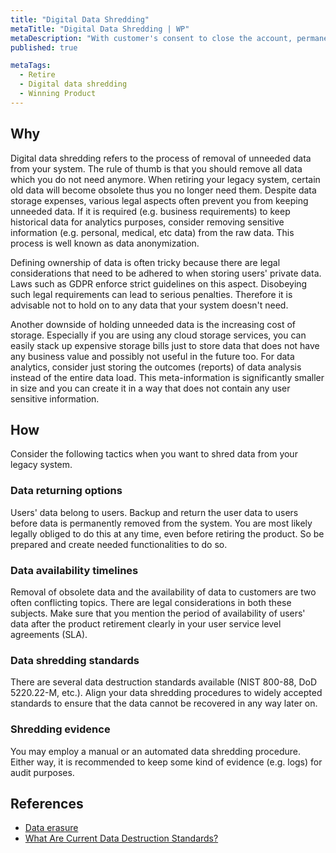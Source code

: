 ```yaml
---
title: "Digital Data Shredding"
metaTitle: "Digital Data Shredding | WP"
metaDescription: "With customer's consent to close the account, permanently delete data and provide a mechanism to export customer's data on request"
published: true

metaTags:
  - Retire
  - Digital data shredding
  - Winning Product 
---
```


## Why
Digital data shredding refers to the process of removal of unneeded data from your system. The rule of thumb is that you should remove all data which you do not need anymore. When retiring your legacy system, certain old data will become obsolete thus you no longer need them. Despite data storage expenses, various legal aspects often prevent you from keeping unneeded data. If it is required (e.g. business requirements) to keep historical data for analytics purposes, consider removing sensitive information (e.g. personal, medical, etc data) from the raw data. This process is well known as data anonymization. 

Defining ownership of data is often tricky because there are legal considerations that need to be adhered to when storing users' private data. Laws such as GDPR enforce strict guidelines on this aspect. Disobeying such legal requirements can lead to serious penalties. Therefore it is advisable not to hold on to any data that your system doesn't need.

Another downside of holding unneeded data is the increasing cost of storage. Especially if you are using any cloud storage services, you can easily stack up expensive storage bills just to store data that does not have any business value and possibly not useful in the future too. For data analytics, consider just storing the outcomes (reports) of data analysis instead of the entire data load. This meta-information is significantly smaller in size and you can create it in a way that does not contain any user sensitive information.


## How
Consider the following tactics when you want to shred data from your legacy system.

### Data returning options
Users' data belong to users. Backup and return the user data to users before data is permanently removed from the system. You are most likely legally obliged to do this at any time, even before retiring the product. So be prepared and create needed functionalities to do so.

### Data availability timelines
Removal of obsolete data and the availability of data to customers are two often conflicting topics. There are legal considerations in both these subjects. Make sure that you mention the period of availability of users' data after the product retirement clearly in your user service level agreements (SLA).

### Data shredding standards
There are several data destruction standards available (NIST 800-88, DoD 5220.22-M, etc.). Align your data shredding procedures to widely accepted standards to ensure that the data cannot be recovered in any way later on.

### Shredding evidence
You may employ a manual or an automated data shredding procedure. Either way, it is recommended to keep some kind of evidence (e.g. logs) for audit purposes.

## References

- [Data erasure](https://en.wikipedia.org/wiki/Data_erasure#Regulatory_compliance)
- [What Are Current Data Destruction Standards?](https://www.compucycle.com/2019/01/10/current-data-destruction-standards/)

